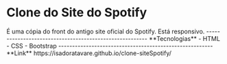 <h1>Clone do Site do Spotify</h1>
É uma cópia do front do antigo site oficial do Spotify. Está responsivo.
--------------------------------------------------------
**Tecnologias**
- HTML
- CSS
- Bootstrap
--------------------------------------------------------
**Link**
https://isadoratavare.github.io/clone-siteSpotify/
